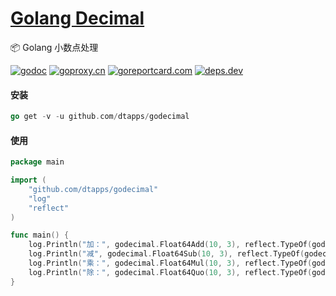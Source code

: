 <h1>
<a href="https://www.dtapp.net/">Golang Decimal</a>
</h1>

📦 Golang 小数点处理

[comment]: <> (go)
[![godoc](https://pkg.go.dev/badge/github.com/dtapps/godecimal?status.svg)](https://pkg.go.dev/github.com/dtapps/godecimal)
[![goproxy.cn](https://goproxy.cn/stats/github.com/dtapps/godecimal/badges/download-count.svg)](https://goproxy.cn/stats/github.com/dtapps/godecimal)
[![goreportcard.com](https://goreportcard.com/badge/github.com/dtapps/godecimal)](https://goreportcard.com/report/github.com/dtapps/godecimal)
[![deps.dev](https://img.shields.io/badge/deps-go-red.svg)](https://deps.dev/go/github.com%2Fdtapps%2Fgodecimal)

#### 安装

```go
go get -v -u github.com/dtapps/godecimal
```

#### 使用

```go
package main

import (
	"github.com/dtapps/godecimal"
	"log"
	"reflect"
)

func main() {
	log.Println("加：", godecimal.Float64Add(10, 3), reflect.TypeOf(godecimal.Float64Add(10, 3)))
	log.Println("减", godecimal.Float64Sub(10, 3), reflect.TypeOf(godecimal.Float64Sub(10, 3)))
	log.Println("乘：", godecimal.Float64Mul(10, 3), reflect.TypeOf(godecimal.Float64Mul(10, 3)))
	log.Println("除：", godecimal.Float64Quo(10, 3), reflect.TypeOf(godecimal.Float64Quo(10, 3)))
}
```